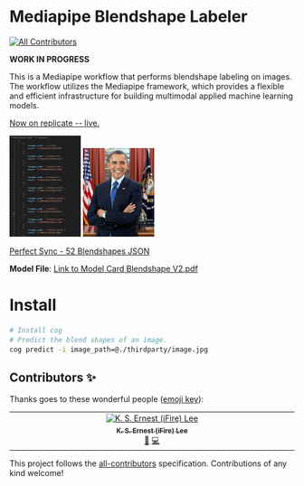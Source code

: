 # Mediapipe Blendshape Labeler
<!-- ALL-CONTRIBUTORS-BADGE:START - Do not remove or modify this section -->
[![All Contributors](https://img.shields.io/badge/all_contributors-1-orange.svg?style=flat-square)](#contributors-)
<!-- ALL-CONTRIBUTORS-BADGE:END -->

**WORK IN PROGRESS**

This is a Mediapipe workflow that performs blendshape labeling on images. The workflow utilizes the Mediapipe framework, which provides a flexible and efficient infrastructure for building multimodal applied machine learning models.

[Now on replicate -- live.](https://replicate.com/fire/v-sekai.mediapipe-labeler)

<img src="Screenshot 2023-09-03 065500.png" width="25%"> <img src="thirdparty/image.jpg" width="25%">

[Perfect Sync - 52 Blendshapes JSON](output.json)

**Model File**: [Link to Model Card Blendshape V2.pdf](https://storage.googleapis.com/mediapipe-assets/Model%20Card%20Blendshape%20V2.pdf)

# Install

```zsh
# Install cog
# Predict the blend shapes of an image.
cog predict -i image_path=@./thirdparty/image.jpg
```

## Contributors ✨

Thanks goes to these wonderful people ([emoji key](https://allcontributors.org/docs/en/emoji-key)):

<!-- ALL-CONTRIBUTORS-LIST:START - Do not remove or modify this section -->
<!-- prettier-ignore-start -->
<!-- markdownlint-disable -->
<table>
  <tbody>
    <tr>
      <td align="center" valign="top" width="14.28%"><a href="https://chibifire.com"><img src="https://avatars.githubusercontent.com/u/32321?v=4?s=100" width="100px;" alt="K. S. Ernest (iFire) Lee"/><br /><sub><b>K. S. Ernest (iFire) Lee</b></sub></a><br /><a href="#research-fire" title="Research">🔬</a> <a href="https://github.com/V-Sekai/V-Sekai.mediapipe-labeler/commits?author=fire" title="Code">💻</a></td>
    </tr>
  </tbody>
</table>

<!-- markdownlint-restore -->
<!-- prettier-ignore-end -->

<!-- ALL-CONTRIBUTORS-LIST:END -->

This project follows the [all-contributors](https://github.com/all-contributors/all-contributors) specification. Contributions of any kind welcome!
